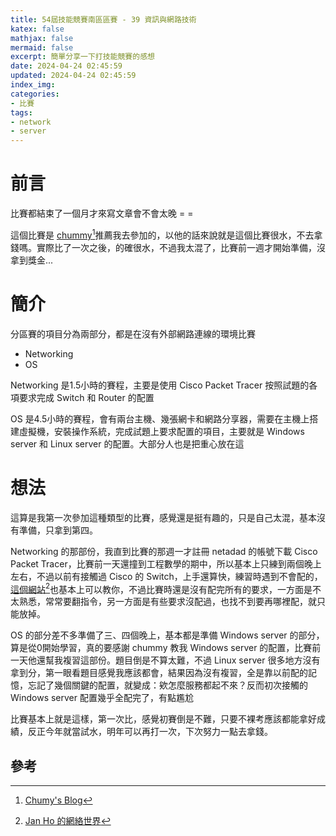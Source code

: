 ```yaml
---
title: 54屆技能競賽南區區賽 - 39 資訊與網路技術
katex: false
mathjax: false
mermaid: false
excerpt: 簡單分享一下打技能競賽的感想
date: 2024-04-24 02:45:59
updated: 2024-04-24 02:45:59
index_img:
categories:
- 比賽
tags:
- network
- server
---
```


# 前言

比賽都結束了一個月才來寫文章會不會太晚 = =

這個比賽是 [chummy](https://blog.chummydns.com/)[^1]推薦我去參加的，以他的話來說就是這個比賽很水，不去拿錢嗎。實際比了一次之後，的確很水，不過我太混了，比賽前一週才開始準備，沒拿到獎金...

# 簡介

分區賽的項目分為兩部分，都是在沒有外部網路連線的環境比賽

- Networking
- OS

Networking 是1.5小時的賽程，主要是使用 Cisco Packet  Tracer 按照試題的各項要求完成 Switch 和 Router 的配置

OS 是4.5小時的賽程，會有兩台主機、幾張網卡和網路分享器，需要在主機上搭建虛擬機，安裝操作系統，完成試題上要求配置的項目，主要就是 Windows server 和 Linux server 的配置。大部分人也是把重心放在這

#  想法

這算是我第一次參加這種類型的比賽，感覺還是挺有趣的，只是自己太混，基本沒有準備，只拿到第四。

Networking 的那部份，我直到比賽的那週一才註冊 netadad 的帳號下載 Cisco Packet Tracer，比賽前一天還撞到工程數學的期中，所以基本上只練到兩個晚上左右，不過以前有接觸過 Cisco 的 Switch，上手還算快，練習時遇到不會配的，[這個網站](https://www.jannet.hk/home-zh-hant/)[^2]也基本上可以教你，不過比賽時還是沒有配完所有的要求，一方面是不太熟悉，常常要翻指令，另一方面是有些要求沒配過，也找不到要再哪裡配，就只能放掉。

OS 的部分差不多準備了三、四個晚上，基本都是準備 Windows server 的部分，算是從0開始學習，真的要感謝 chummy 教我 Windows server 的配置，比賽前一天他還幫我複習這部份。題目倒是不算太難，不過 Linux server 很多地方沒有拿到分，第一眼看題目感覺我應該都會，結果因為沒有複習，全是靠以前配的記憶，忘記了幾個關鍵的配置，就變成：欸怎麼服務都起不來？反而初次接觸的 Windows server 配置幾乎全配完了，有點尷尬

比賽基本上就是這樣，第一次比，感覺初賽倒是不難，只要不裸考應該都能拿好成績，反正今年就當試水，明年可以再打一次，下次努力一點去拿錢。

## 參考

[^1]: [Chumy's Blog](https://blog.chummydns.com/)

[^2]: [Jan Ho 的網絡世界](https://www.jannet.hk/home-zh-hant/)
